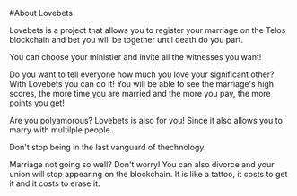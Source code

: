 #About Lovebets

Lovebets is a project that allows you to register your marriage on the Telos blockchain and bet you will be together until death do you part.

You can choose your ministier and invite all the witnesses you want!

Do you want to tell everyone how much you love your significant other?
With Lovebets you can do it!
You will be able to see the marriage's high scores, the more time you are married and the more you pay, the more points you get!

Are you polyamorous? Lovebets is also for you!
Since it also allows you to marry with multilple people.

Don't stop being in the last vanguard of thechnology.

Marriage not going so well? Don't worry!
You can also divorce and your union will stop appearing on the blockchain. It is like a tattoo, it costs to get it and it costs to erase it.
